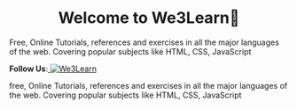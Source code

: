 <h1 align="center">Welcome to <b>We3Learn</b>🙌</h1>
Free, Online Tutorials, references and exercises in all the major languages of the web. Covering popular subjects like HTML, CSS, JavaScript

<p align="left">
  <b>Follow Us</b>:<a href="https://twitter.com/We3Learn" target="_blank">
  <img src="https://img.shields.io/twitter/follow/We3Learn" target="_blank" alt="We3Learn" />
</a></p>
<p align="left">
  free, Online Tutorials, references and exercises in all the major languages of the web. Covering popular subjects like HTML, CSS, JavaScript
</p>
